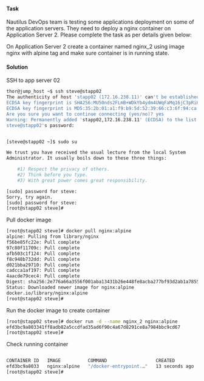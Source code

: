 #### Task

Nautilus DevOps team is testing some applications deployment on some of the application servers. They need to deploy a nginx container on Application Server 2. Please complete the task as per details given below:



On Application Server 2 create a container named nginx_2 using image nginx with alpine tag and make sure container is in running state.

#### Solution

SSH to app server 02

```bash
thor@jump_host ~$ ssh steve@stapp02
The authenticity of host 'stapp02 (172.16.238.11)' can't be established.
ECDSA key fingerprint is SHA256:MU50nds2FLmB+WDkYb4ydm4UWqFaMq16jC3pRiHMjvQ.
ECDSA key fingerprint is MD5:35:2b:01:a1:f9:b9:5d:52:39:66:c3:6f:94:ca:c7:32.
Are you sure you want to continue connecting (yes/no)? yes
Warning: Permanently added 'stapp02,172.16.238.11' (ECDSA) to the list of known hosts.
steve@stapp02's password: 


[steve@stapp02 ~]$ sudo su

We trust you have received the usual lecture from the local System
Administrator. It usually boils down to these three things:

    #1) Respect the privacy of others.
    #2) Think before you type.
    #3) With great power comes great responsibility.

[sudo] password for steve: 
Sorry, try again.
[sudo] password for steve: 
[root@stapp02 steve]# 
```

Pull docker image

```bash
[root@stapp02 steve]# docker pull nginx:alpine
alpine: Pulling from library/nginx
f56be85fc22e: Pull complete 
97c80f11709c: Pull complete 
afb503c1f124: Pull complete 
f8c948b732dd: Pull complete 
d021bba29710: Pull complete 
cadcca1af197: Pull complete 
4aacde79cec4: Pull complete 
Digest: sha256:2e776a66a3556f001aba13431b26e448fe8acba277bf93d2ab1a785571a46d90
Status: Downloaded newer image for nginx:alpine
docker.io/library/nginx:alpine
[root@stapp02 steve]# 
```

Run the docker image to create container

```bash
[root@stapp02 steve]# docker run -d --name nginx_2 nginx:alpine
efd3bc9a803341ff8adb82a5ccdfad35ad6f90c4a67d8291ce8a7984bbc9cd67
[root@stapp02 steve]# 
```

Check running container

```bash

CONTAINER ID   IMAGE          COMMAND                  CREATED          STATUS          PORTS     NAMES
efd3bc9a8033   nginx:alpine   "/docker-entrypoint.…"   13 seconds ago   Up 10 seconds   80/tcp    nginx_2
[root@stapp02 steve]# 
```




